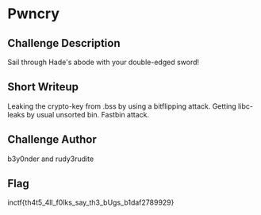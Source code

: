 # Pwncry

## Challenge Description

Sail through Hade's abode with your double-edged sword!

## Short Writeup

Leaking the crypto-key from .bss by using a bitflipping attack. Getting libc-leaks by usual unsorted bin. Fastbin attack. 

## Challenge Author

b3y0nder and rudy3rudite

## Flag

inctf{th4t5_4ll_f0lks_say_th3_bUgs_b1daf2789929}

